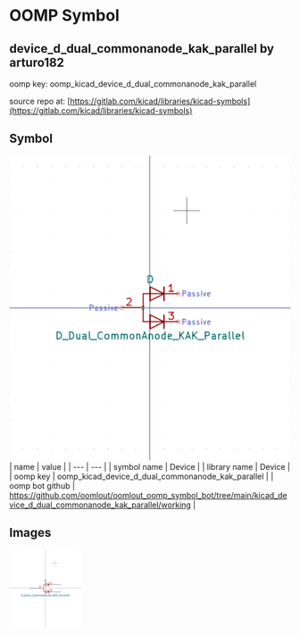# OOMP Symbol  
## device_d_dual_commonanode_kak_parallel  by arturo182  
  
oomp key: oomp_kicad_device_d_dual_commonanode_kak_parallel  
  
source repo at: [https://gitlab.com/kicad/libraries/kicad-symbols](https://gitlab.com/kicad/libraries/kicad-symbols)  
## Symbol  
  
[![working.png](working_600.png)](working.png)  
| name | value | 
| --- | --- | 
| symbol name | Device | 
| library name | Device | 
| oomp key | oomp_kicad_device_d_dual_commonanode_kak_parallel | 
| oomp bot github | https://github.com/oomlout/oomlout_oomp_symbol_bot/tree/main/kicad_device_d_dual_commonanode_kak_parallel/working | 
## Images  
  
[![working.png](working_140.png)](working.png)  
